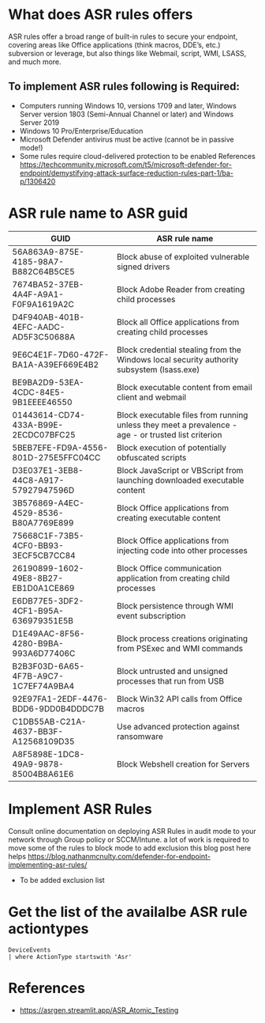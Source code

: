 # What does ASR rules offers
ASR rules offer a broad range of built-in rules to secure your endpoint, covering areas like Office applications (think macros, DDE’s, etc.) subversion or leverage, but also things like Webmail, script, WMI, LSASS, and much more.
## To implement ASR rules following is Required:
  - Computers running Windows 10, versions 1709 and later,  Windows Server version 1803 (Semi-Annual Channel or later) and Windows Server 2019
  - Windows 10 Pro/Enterprise/Education
  - Microsoft Defender antivirus must be active (cannot be in passive mode!)
  - Some rules require cloud-delivered protection to be enabled
References https://techcommunity.microsoft.com/t5/microsoft-defender-for-endpoint/demystifying-attack-surface-reduction-rules-part-1/ba-p/1306420



# ASR rule name to ASR guid
| GUID                                 | ASR rule name                                                                                       |
|--------------------------------------|-----------------------------------------------------------------------------------------------------|
| 56A863A9-875E-4185-98A7-B882C64B5CE5 | Block abuse of exploited vulnerable signed drivers                                                  |
| 7674BA52-37EB-4A4F-A9A1-F0F9A1619A2C | Block Adobe Reader from creating child processes                                                    |
| D4F940AB-401B-4EFC-AADC-AD5F3C50688A | Block all Office applications from creating child processes                                         |
| 9E6C4E1F-7D60-472F-BA1A-A39EF669E4B2 | Block credential stealing from the Windows local security authority subsystem (lsass.exe)           |
| BE9BA2D9-53EA-4CDC-84E5-9B1EEEE46550 | Block executable content from email client and webmail                                              |
| 01443614-CD74-433A-B99E-2ECDC07BFC25 | Block executable files from running unless they meet a prevalence - age - or trusted list criterion |
| 5BEB7EFE-FD9A-4556-801D-275E5FFC04CC | Block execution of potentially obfuscated scripts                                                   |
| D3E037E1-3EB8-44C8-A917-57927947596D | Block JavaScript or VBScript from launching downloaded executable content                           |
| 3B576869-A4EC-4529-8536-B80A7769E899 | Block Office applications from creating executable content                                          |
| 75668C1F-73B5-4CF0-BB93-3ECF5CB7CC84 | Block Office applications from injecting code into other processes                                  |
| 26190899-1602-49E8-8B27-EB1D0A1CE869 | Block Office communication application from creating child processes                                |
| E6DB77E5-3DF2-4CF1-B95A-636979351E5B | Block persistence through WMI event subscription                                                    |
| D1E49AAC-8F56-4280-B9BA-993A6D77406C | Block process creations originating from PSExec and WMI commands                                    |
| B2B3F03D-6A65-4F7B-A9C7-1C7EF74A9BA4 | Block untrusted and unsigned processes that run from USB                                            |
| 92E97FA1-2EDF-4476-BDD6-9DD0B4DDDC7B | Block Win32 API calls from Office macros                                                            |
| C1DB55AB-C21A-4637-BB3F-A12568109D35 | Use advanced protection against ransomware                                                          |
| A8F5898E-1DC8-49A9-9878-85004B8A61E6 | Block Webshell creation for Servers                                                                 |

# Implement ASR Rules 
Consult online documentation on deploying ASR Rules in audit mode to your network through Group policy or SCCM/Intune. a lot of work is required to move some of the rules to block mode 
to add exclusion this blog post here helps 
https://blog.nathanmcnulty.com/defender-for-endpoint-implementing-asr-rules/
- To be added exclusion list 
# Get the list of the availalbe ASR rule actiontypes 
```
DeviceEvents
| where ActionType startswith 'Asr'
```

# References
- https://asrgen.streamlit.app/ASR_Atomic_Testing

